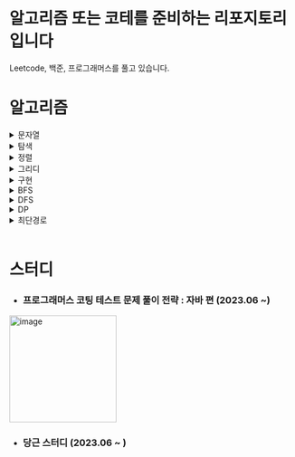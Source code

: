 # 알고리즘 또는 코테를 준비하는 리포지토리입니다

Leetcode, 백준, 프로그래머스를 풀고 있습니다.


# 알고리즘


<details>
<summary> 문자열 </summary>
  
  | 문제 | 레벨 | 1회차 | 2회차 | 3회차 | 비고 |
  |----------|----------|----------|----------|----------|----------|
  | 문자열 압축 | lv.2 | 2023.08.16 |  |  |  |  
  | 시저 암호 | lv.2 | 2023.07.15 | 2023.08.07 |  |  |  
  | 이상한 문자 만들기 | lv.2 | 2023.07.15 | 2023.08.08 |  |  |  
  | 모음사전 | lv.2 | 2023.07.23 | 2023.08.16 |  |  |
  | 가장 큰 수 | lv.2 | 2023.08.21 |  |  | 프로그래머스 |
  | 문자열 내 마음대로 정렬하기 | lv.2 | 2023.07.12 |  |  | 프로그래머스 |
</details>

<details>
<summary> 탐색 </summary>
  
  | 문제 | 레벨 | 1회차 | 2회차 | 3회차 | 비고 |
  |----------|----------|----------|----------|----------|----------|
  | 소수 찾기 | lv.2 | 2023.08.20 |  |  | 프로그래머스(완전탐색) |
  
  
</details>

<details>
<summary> 정렬 </summary>
  
  | 문제 | 레벨 | 1회차 | 2회차 | 3회차 | 비고 |
  |----------|----------|----------|----------|----------|----------|
  |  |  |  |  |  |  |
  
</details>

<details>
<summary> 그리디 </summary>
  
  | 문제 | 레벨 | 1회차 | 2회차 | 3회차 | 비고 |
  |----------|----------|----------|----------|----------|----------|
  |  |  |  |  |  |  |
  
</details>

<details>
<summary> 구현 </summary>
  
  | 문제 | 레벨 | 1회차 | 2회차 | 3회차 | 비고 |
  |----------|----------|----------|----------|----------|----------|
  | 교점에 별 만들기 | lv.2 | 2023.07.15 | 2023.08.15 |  | 프로그래머스 |
  | 삼각달팽이 | lv.2 | 2023.07.15 | 2023.07.26 | 2023.08.15 | 프로그래머스 |
  | 모의고사 | lv.1 | 2023.07.15 | 2023.07.26 | 2023.08.17(25분) | 프로그래머스 / 1) Intstream처리 2) 필터처리 3) intstream에서의 map 활용 미숙|


</details>

<details>
<summary> BFS </summary>
  
  | 문제 | 레벨 | 1회차 | 2회차 | 3회차 | 비고 |
  |----------|----------|----------|----------|----------|----------|
  |  |  |  |  |  |  |
  
</details>

<details>
<summary> DFS </summary>
  
  | 문제 | 레벨 | 1회차 | 2회차 | 3회차 | 비고 |
  |----------|----------|----------|----------|----------|----------|
  | 불량 사용자 | lv.3 | 2023-08-18 |  |  | 프로그래머스 |
  | 수식의 최대화 | lv.2 | 2023-08-21 |  |  | 프로그래머스 |
  
</details>

<details>
<summary> DP </summary>
  
  | 문제 | 레벨 | 1회차 | 2회차 | 3회차 | 비고 |
  |----------|----------|----------|----------|----------|----------|
  |  |  |  |  |  |  |
  
</details>

<details>
<summary> 최단경로 </summary>
  
  | 문제 | 레벨 | 1회차 | 2회차 | 3회차 | 비고 |
  |----------|----------|----------|----------|----------|----------|
  |  |  |  |  |  |  |
  
</details>
</br>

# 스터디


+ ### 프로그래머스 코팅 테스트 문제 풀이 전략 : 자바 편 (2023.06 ~)
<img width="189" alt="image" src="https://github.com/junghunchoi/argorithm/assets/41503830/2316a5b0-90fe-4fe2-a477-1d2dccc71494">

+ ### 당근 스터디 (2023.06 ~ )

